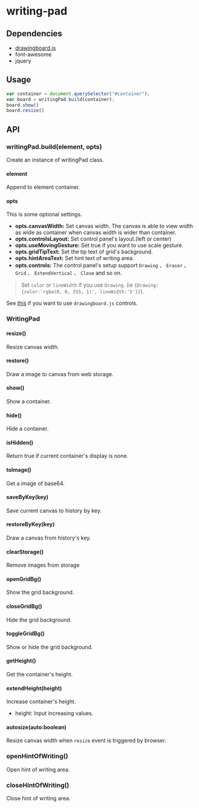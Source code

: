 writing-pad
==============================

## Dependencies

* [drawingboard.js](https://github.com/eHanlin/drawingboard.js.git#v0.4.7)
* font-awesome
* jquery


## Usage

```js
var container = document.querySelector("#container");
var board = writingPad.build(container);
board.show()
board.resize()
```

## API
 
### writingPad.build(element, opts)

Create an instance of writingPad class.

#### element

Append to element container.

#### opts

This is some optional settings.

* **opts.canvasWidth:** Set canvas width. The canvas is able to view width as wide as container when canvas width is wider than container.
* **opts.controlsLayout:** Set control panel's layout.(left or center)
* **opts.useMovingGesture:** Set true if you want to use scale gesture.
* **opts.gridTipText:** Set the tip text of grid's background.
* **opts.hintAreaText:** Set hint text of writing area.
* **opts.controls:**  The control panel's setup support `Drawing` 、 `Eraser` 、 `Grid` 、 `ExtendVertical` 、 `Close` and so on.
> Set `color` or `lineWidth` if you use `Drawing`. (ie `{Drawing:{color:'rgba(0, 0, 255, 1)', lineWidth:'5'}}`).

See [this](https://github.com/eHanlin/drawingboard.js#included-controls) if you want to use `drawingboard.js` controls.

### WritingPad


#### resize()

Resize canvas width.

#### restore()

Draw a image to canvas from web storage.

#### show()

Show a container.

#### hide()

Hide a container.

#### isHidden()

Return true if current container's display is none.

#### toImage()

Get a image of base64.

#### saveByKey(key)

Save current canvas to history by key.

#### restoreByKey(key)

Draw a canvas from history's key.

#### clearStorage()

Remove images from storage

#### openGridBg()

Show the grid background.

#### closeGridBg()

Hide the grid background.

#### toggleGridBg()

Show or hide the grid background.

#### getHeight()

Get the container's height.

#### extendHeight(height)

Increase container's height.

* height: Input increasing values.

#### autosize(auto:boolean)

Resize canvas width when `resize` event is triggered by browser.

### openHintOfWriting()

Open hint of writing area.

### closeHintOfWriting()

Close hint of writing area.


